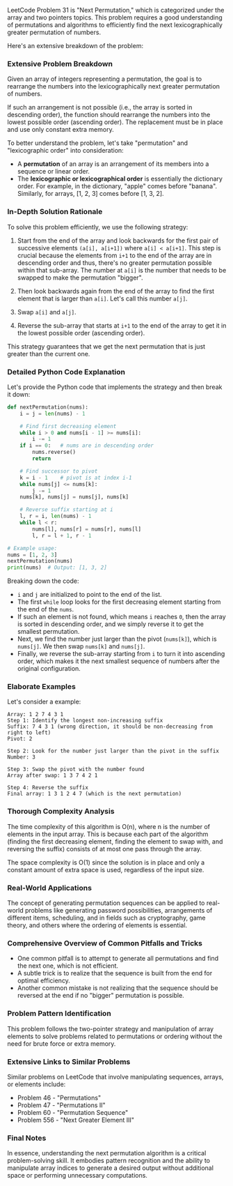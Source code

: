 LeetCode Problem 31 is "Next Permutation," which is categorized under the array and two pointers topics. This problem requires a good understanding of permutations and algorithms to efficiently find the next lexicographically greater permutation of numbers.

Here's an extensive breakdown of the problem:

### Extensive Problem Breakdown

Given an array of integers representing a permutation, the goal is to rearrange the numbers into the lexicographically next greater permutation of numbers.

If such an arrangement is not possible (i.e., the array is sorted in descending order), the function should rearrange the numbers into the lowest possible order (ascending order). The replacement must be in place and use only constant extra memory.

To better understand the problem, let's take "permutation" and "lexicographic order" into consideration:

- A **permutation** of an array is an arrangement of its members into a sequence or linear order.
- The **lexicographic or lexicographical order** is essentially the dictionary order. For example, in the dictionary, "apple" comes before "banana". Similarly, for arrays, [1, 2, 3] comes before [1, 3, 2].

### In-Depth Solution Rationale

To solve this problem efficiently, we use the following strategy:

1. Start from the end of the array and look backwards for the first pair of successive elements `(a[i], a[i+1])` where `a[i] < a[i+1]`. This step is crucial because the elements from `i+1` to the end of the array are in descending order and thus, there's no greater permutation possible within that sub-array. The number at `a[i]` is the number that needs to be swapped to make the permutation "bigger".

2. Then look backwards again from the end of the array to find the first element that is larger than `a[i]`. Let's call this number `a[j]`.

3. Swap `a[i]` and `a[j]`.

4. Reverse the sub-array that starts at `i+1` to the end of the array to get it in the lowest possible order (ascending order).

This strategy guarantees that we get the next permutation that is just greater than the current one.

### Detailed Python Code Explanation

Let's provide the Python code that implements the strategy and then break it down:

```python
def nextPermutation(nums):
    i = j = len(nums) - 1

    # Find first decreasing element
    while i > 0 and nums[i - 1] >= nums[i]:
        i -= 1
    if i == 0:   # nums are in descending order
        nums.reverse()
        return

    # Find successor to pivot
    k = i - 1    # pivot is at index i-1
    while nums[j] <= nums[k]:
        j -= 1
    nums[k], nums[j] = nums[j], nums[k]

    # Reverse suffix starting at i
    l, r = i, len(nums) - 1
    while l < r:
        nums[l], nums[r] = nums[r], nums[l]
        l, r = l + 1, r - 1

# Example usage:
nums = [1, 2, 3]
nextPermutation(nums)
print(nums)  # Output: [1, 3, 2]
```

Breaking down the code:
- `i` and `j` are initialized to point to the end of the list.
- The first `while` loop looks for the first decreasing element starting from the end of the `nums`.
- If such an element is not found, which means `i` reaches `0`, then the array is sorted in descending order, and we simply reverse it to get the smallest permutation.
- Next, we find the number just larger than the pivot (`nums[k]`), which is `nums[j]`. We then swap `nums[k]` and `nums[j]`.
- Finally, we reverse the sub-array starting from `i` to turn it into ascending order, which makes it the next smallest sequence of numbers after the original configuration.

### Elaborate Examples

Let's consider a example:
```
Array: 1 2 7 4 3 1
Step 1: Identify the longest non-increasing suffix
Suffix: 7 4 3 1 (wrong direction, it should be non-decreasing from right to left)
Pivot: 2

Step 2: Look for the number just larger than the pivot in the suffix
Number: 3

Step 3: Swap the pivot with the number found
Array after swap: 1 3 7 4 2 1

Step 4: Reverse the suffix
Final array: 1 3 1 2 4 7 (which is the next permutation)
```

### Thorough Complexity Analysis

The time complexity of this algorithm is O(n), where n is the number of elements in the input array. This is because each part of the algorithm (finding the first decreasing element, finding the element to swap with, and reversing the suffix) consists of at most one pass through the array.

The space complexity is O(1) since the solution is in place and only a constant amount of extra space is used, regardless of the input size.

### Real-World Applications

The concept of generating permutation sequences can be applied to real-world problems like generating password possibilities, arrangements of different items, scheduling, and in fields such as cryptography, game theory, and others where the ordering of elements is essential.

### Comprehensive Overview of Common Pitfalls and Tricks

- One common pitfall is to attempt to generate all permutations and find the next one, which is not efficient.
- A subtle trick is to realize that the sequence is built from the end for optimal efficiency.
- Another common mistake is not realizing that the sequence should be reversed at the end if no "bigger" permutation is possible.

### Problem Pattern Identification

This problem follows the two-pointer strategy and manipulation of array elements to solve problems related to permutations or ordering without the need for brute force or extra memory.

### Extensive Links to Similar Problems

Similar problems on LeetCode that involve manipulating sequences, arrays, or elements include:

- Problem 46 - "Permutations"
- Problem 47 - "Permutations II"
- Problem 60 - "Permutation Sequence"
- Problem 556 - "Next Greater Element III"

### Final Notes

In essence, understanding the next permutation algorithm is a critical problem-solving skill. It embodies pattern recognition and the ability to manipulate array indices to generate a desired output without additional space or performing unnecessary computations.